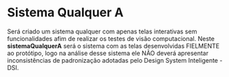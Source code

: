 # Sistema Qualquer A
Será criado um sistema qualquer com apenas telas interativas sem funcionalidades afim de realizar os testes de visão computacional. Neste **sistemaQualquerA** será o sistema com as telas desenvolvidas FIELMENTE ao protótipo, logo na análise desse sistema ele NÃO deverá apresentar inconsistências de padronização adotadas pelo Design System Inteligente - DSI.
